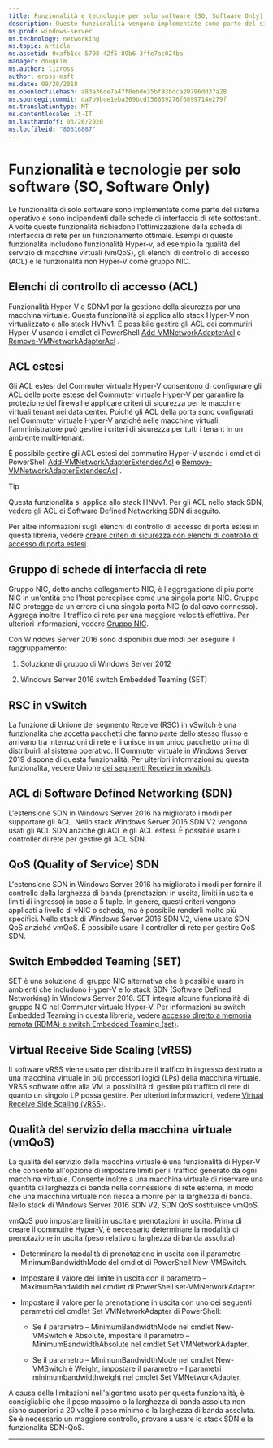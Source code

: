 ```yaml
---
title: Funzionalità e tecnologie per solo software (SO, Software Only)
description: Queste funzionalità vengono implementate come parte del sistema operativo e sono indipendenti dalle schede di interfaccia di rete sottostanti. A volte queste funzionalità richiedono l'ottimizzazione della scheda di interfaccia di rete per un funzionamento ottimale. Esempi di queste funzionalità includono funzionalità Hyper-v, ad esempio la qualità del servizio di macchine virtuali (vmQoS), gli elenchi di controllo di accesso (ACL) e le funzionalità non Hyper-V come gruppo NIC.
ms.prod: windows-server
ms.technology: networking
ms.topic: article
ms.assetid: 0cafb1cc-5798-42f5-89b6-3ffe7ac024ba
manager: dougkim
ms.author: lizross
author: eross-msft
ms.date: 09/20/2018
ms.openlocfilehash: a83a36ce7a47f0ebde35bf93bdca20796dd37a28
ms.sourcegitcommit: da7b9bce1eba369bcd156639276f6899714e279f
ms.translationtype: MT
ms.contentlocale: it-IT
ms.lasthandoff: 03/26/2020
ms.locfileid: "80316887"
---
```

# <a name="software-only-so-features-and-technologies"></a>Funzionalità e tecnologie per solo software (SO, Software Only)
Le funzionalità di solo software sono implementate come parte del sistema operativo e sono indipendenti dalle schede di interfaccia di rete sottostanti. A volte queste funzionalità richiedono l'ottimizzazione della scheda di interfaccia di rete per un funzionamento ottimale. Esempi di queste funzionalità includono funzionalità Hyper-v, ad esempio la qualità del servizio di macchine virtuali (vmQoS), gli elenchi di controllo di accesso (ACL) e le funzionalità non Hyper-V come gruppo NIC.

## <a name="access-control-lists-acls"></a>Elenchi di controllo di accesso (ACL)

Funzionalità Hyper-V e SDNv1 per la gestione della sicurezza per una macchina virtuale. Questa funzionalità si applica allo stack Hyper-V non virtualizzato e allo stack HVNv1. È possibile gestire gli ACL dei commutiri Hyper-V usando i cmdlet di PowerShell [Add-VMNetworkAdapterAcl](https://docs.microsoft.com/powershell/module/hyper-v/add-vmnetworkadapteracl?view=win10-ps) e [Remove-VMNetworkAdapterAcl](https://docs.microsoft.com/powershell/module/hyper-v/remove-vmnetworkadapteracl?view=win10-ps) .

## <a name="extended-acls"></a>ACL estesi

Gli ACL estesi del Commuter virtuale Hyper-V consentono di configurare gli ACL delle porte estese del Commuter virtuale Hyper-V per garantire la protezione del firewall e applicare criteri di sicurezza per le macchine virtuali tenant nei data center. Poiché gli ACL della porta sono configurati nel Commuter virtuale Hyper-V anziché nelle macchine virtuali, l'amministratore può gestire i criteri di sicurezza per tutti i tenant in un ambiente multi-tenant.

È possibile gestire gli ACL estesi del commutire Hyper-V usando i cmdlet di PowerShell [Add-VMNetworkAdapterExtendedAcl](https://docs.microsoft.com/powershell/module/hyper-v/add-vmnetworkadapterextendedacl?view=win10-ps) e [Remove-VMNetworkAdapterExtendedAcl](https://docs.microsoft.com/powershell/module/hyper-v/remove-vmnetworkadapteracl?view=win10-ps) .

>[!TIP] 
>Questa funzionalità si applica allo stack HNVv1. Per gli ACL nello stack SDN, vedere gli ACL di Software Defined Networking SDN di seguito.

Per altre informazioni sugli elenchi di controllo di accesso di porta estesi in questa libreria, vedere [creare criteri di sicurezza con elenchi di controllo di accesso di porta estesi](https://docs.microsoft.com/windows-server/virtualization/hyper-v-virtual-switch/Create-Security-Policies-with-Extended-Port-Access-Control-Lists).

## <a name="nic-teaming"></a>Gruppo di schede di interfaccia di rete

Gruppo NIC, detto anche collegamento NIC, è l'aggregazione di più porte NIC in un'entità che l'host percepisce come una singola porta NIC. Gruppo NIC protegge da un errore di una singola porta NIC (o dal cavo connesso). Aggrega inoltre il traffico di rete per una maggiore velocità effettiva. Per ulteriori informazioni, vedere [Gruppo NIC](https://docs.microsoft.com/windows-server/networking/technologies/nic-teaming/nic-teaming).

Con Windows Server 2016 sono disponibili due modi per eseguire il raggruppamento:

1.  Soluzione di gruppo di Windows Server 2012

2.  Windows Server 2016 switch Embedded Teaming (SET)


## <a name="rsc-in-the-vswitch"></a>RSC in vSwitch

La funzione di Unione del segmento Receive (RSC) in vSwitch è una funzionalità che accetta pacchetti che fanno parte dello stesso flusso e arrivano tra interruzioni di rete e li unisce in un unico pacchetto prima di distribuirli al sistema operativo. Il Commuter virtuale in Windows Server 2019 dispone di questa funzionalità. Per ulteriori informazioni su questa funzionalità, vedere Unione [dei segmenti Receive in vswitch](https://docs.microsoft.com/windows-server/networking/technologies/hpn/rsc-in-the-vswitch).

## <a name="software-defined-networking-sdn-acls"></a>ACL di Software Defined Networking (SDN)

L'estensione SDN in Windows Server 2016 ha migliorato i modi per supportare gli ACL. Nello stack Windows Server 2016 SDN V2 vengono usati gli ACL SDN anziché gli ACL e gli ACL estesi. È possibile usare il controller di rete per gestire gli ACL SDN. 

## <a name="sdn-quality-of-service-qos"></a>QoS (Quality of Service) SDN

L'estensione SDN in Windows Server 2016 ha migliorato i modi per fornire il controllo della larghezza di banda (prenotazioni in uscita, limiti in uscita e limiti di ingresso) in base a 5 tuple. In genere, questi criteri vengono applicati a livello di vNIC o scheda, ma è possibile renderli molto più specifici. Nello stack di Windows Server 2016 SDN V2, viene usato SDN QoS anziché vmQoS. È possibile usare il controller di rete per gestire QoS SDN.

## <a name="switch-embedded-teaming-set"></a>Switch Embedded Teaming (SET)

SET è una soluzione di gruppo NIC alternativa che è possibile usare in ambienti che includono Hyper-V e lo stack SDN (Software Defined Networking) in Windows Server 2016. SET integra alcune funzionalità di gruppo NIC nel Commuter virtuale Hyper-V. Per informazioni su switch Embedded Teaming in questa libreria, vedere [accesso diretto a memoria remota (RDMA) e switch Embedded Teaming (set)](https://docs.microsoft.com/windows-server/virtualization/hyper-v-virtual-switch/rdma-and-switch-embedded-teaming).

## <a name="virtual-receive-side-scaling-vrss"></a>Virtual Receive Side Scaling (vRSS)

Il software vRSS viene usato per distribuire il traffico in ingresso destinato a una macchina virtuale in più processori logici (LPs) della macchina virtuale. VRSS software offre alla VM la possibilità di gestire più traffico di rete di quanto un singolo LP possa gestire. Per ulteriori informazioni, vedere [Virtual Receive Side Scaling (vRSS)](https://docs.microsoft.com/windows-server/networking/technologies/vrss/vrss-top).

## <a name="virtual-machine-quality-of-service-vmqos"></a>Qualità del servizio della macchina virtuale (vmQoS)

La qualità del servizio della macchina virtuale è una funzionalità di Hyper-V che consente all'opzione di impostare limiti per il traffico generato da ogni macchina virtuale. Consente inoltre a una macchina virtuale di riservare una quantità di larghezza di banda nella connessione di rete esterna, in modo che una macchina virtuale non riesca a morire per la larghezza di banda. Nello stack di Windows Server 2016 SDN V2, SDN QoS sostituisce vmQoS.

vmQoS può impostare limiti in uscita e prenotazioni in uscita. Prima di creare il commutire Hyper-V, è necessario determinare la modalità di prenotazione in uscita (peso relativo o larghezza di banda assoluta).

-  Determinare la modalità di prenotazione in uscita con il parametro – MinimumBandwidthMode del cmdlet di PowerShell New-VMSwitch.

-  Impostare il valore del limite in uscita con il parametro – MaximumBandwidth nel cmdlet di PowerShell set-VMNetworkAdapter.

-  Impostare il valore per la prenotazione in uscita con uno dei seguenti parametri del cmdlet Set VMNetworkAdapter di PowerShell:

   -  Se il parametro – MinimumBandwidthMode nel cmdlet New-VMSwitch è Absolute, impostare il parametro – MinimumBandwidthAbsolute nel cmdlet Set VMNetworkAdapter.

   -  Se il parametro – MinimumBandwidthMode nel cmdlet New-VMSwitch è Weight, impostare il parametro – I parametri minimumbandwidthweight nel cmdlet Set VMNetworkAdapter.

A causa delle limitazioni nell'algoritmo usato per questa funzionalità, è consigliabile che il peso massimo o la larghezza di banda assoluta non siano superiori a 20 volte il peso minimo o la larghezza di banda assoluta. Se è necessario un maggiore controllo, provare a usare lo stack SDN e la funzionalità SDN-QoS.


---